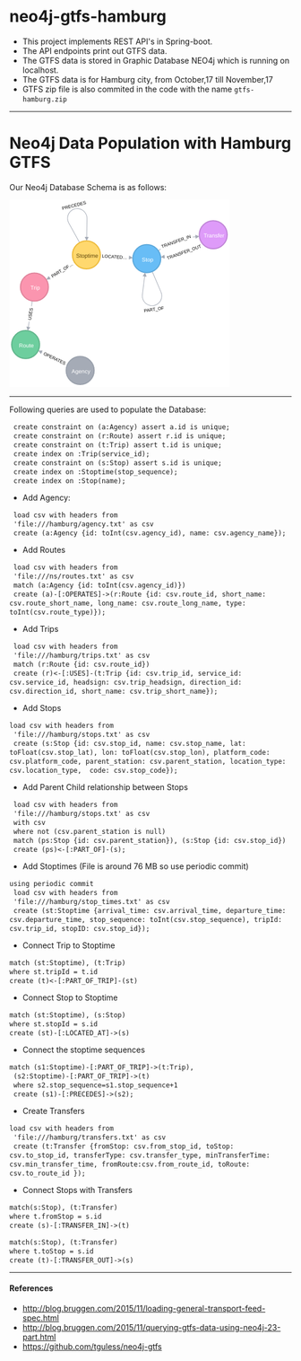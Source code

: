 # neo4j-gtfs-hamburg

* This project implements REST API's in Spring-boot.
* The API endpoints print out GTFS data.
* The GTFS data is stored in Graphic Database NEO4j which is running on localhost.
* The GTFS data is for Hamburg city, from October,17 till November,17
* GTFS zip file is also commited in the code with the name `gtfs-hamburg.zip`

----
# Neo4j Data Population with Hamburg GTFS

Our Neo4j Database Schema is as follows: 

![Neo4j Database Schema](https://raw.githubusercontent.com/aamalik/hamburg-gtfs-neo4j/master/graph.png)


----
Following queries are used to populate the Database: 

```
 create constraint on (a:Agency) assert a.id is unique;  
 create constraint on (r:Route) assert r.id is unique;  
 create constraint on (t:Trip) assert t.id is unique;  
 create index on :Trip(service_id);  
 create constraint on (s:Stop) assert s.id is unique;  
 create index on :Stoptime(stop_sequence);  
 create index on :Stop(name);
```

* Add Agency: 

```
 load csv with headers from  
 'file:///hamburg/agency.txt' as csv  
 create (a:Agency {id: toInt(csv.agency_id), name: csv.agency_name});  
```

* Add Routes

```
 load csv with headers from  
 'file:///ns/routes.txt' as csv  
 match (a:Agency {id: toInt(csv.agency_id)})  
 create (a)-[:OPERATES]->(r:Route {id: csv.route_id, short_name: csv.route_short_name, long_name: csv.route_long_name, type: toInt(csv.route_type)});  
 ```

* Add Trips

```
 load csv with headers from  
 'file:///hamburg/trips.txt' as csv  
 match (r:Route {id: csv.route_id})  
 create (r)<-[:USES]-(t:Trip {id: csv.trip_id, service_id: csv.service_id, headsign: csv.trip_headsign, direction_id: csv.direction_id, short_name: csv.trip_short_name});  
```

* Add Stops

```
load csv with headers from  
 'file:///hamburg/stops.txt' as csv  
 create (s:Stop {id: csv.stop_id, name: csv.stop_name, lat: toFloat(csv.stop_lat), lon: toFloat(csv.stop_lon), platform_code: csv.platform_code, parent_station: csv.parent_station, location_type: csv.location_type,  code: csv.stop_code});  
 ```

* Add Parent Child relationship between Stops

```
 load csv with headers from  
 'file:///hamburg/stops.txt' as csv  
 with csv  
 where not (csv.parent_station is null)  
 match (ps:Stop {id: csv.parent_station}), (s:Stop {id: csv.stop_id})  
 create (ps)<-[:PART_OF]-(s); 
 ```

* Add Stoptimes
(File is around 76 MB so use periodic commit)

```
using periodic commit  
 load csv with headers from  
 'file:///hamburg/stop_times.txt' as csv  
 create (st:Stoptime {arrival_time: csv.arrival_time, departure_time: csv.departure_time, stop_sequence: toInt(csv.stop_sequence), tripId: csv.trip_id, stopID: csv.stop_id});  
 ```
* Connect Trip to Stoptime

```
match (st:Stoptime), (t:Trip)
where st.tripId = t.id
create (t)<-[:PART_OF_TRIP]-(st)
```

* Connect Stop to Stoptime

```
match (st:Stoptime), (s:Stop)
where st.stopId = s.id
create (st)-[:LOCATED_AT]->(s)
```

* Connect the stoptime sequences

```
match (s1:Stoptime)-[:PART_OF_TRIP]->(t:Trip),  
 (s2:Stoptime)-[:PART_OF_TRIP]->(t)  
 where s2.stop_sequence=s1.stop_sequence+1  
 create (s1)-[:PRECEDES]->(s2); 
```

* Create Transfers

```
load csv with headers from  
 'file:///hamburg/transfers.txt' as csv  
 create (t:Transfer {fromStop: csv.from_stop_id, toStop: csv.to_stop_id, transferType: csv.transfer_type, minTransferTime: csv.min_transfer_time, fromRoute:csv.from_route_id, toRoute: csv.to_route_id });
 ```

* Connect Stops with Transfers

```
match(s:Stop), (t:Transfer)
where t.fromStop = s.id
create (s)-[:TRANSFER_IN]->(t)
```

```
match(s:Stop), (t:Transfer)
where t.toStop = s.id
create (t)-[:TRANSFER_OUT]->(s)
```


----
#### References

* http://blog.bruggen.com/2015/11/loading-general-transport-feed-spec.html
* http://blog.bruggen.com/2015/11/querying-gtfs-data-using-neo4j-23-part.html
* https://github.com/tguless/neo4j-gtfs
